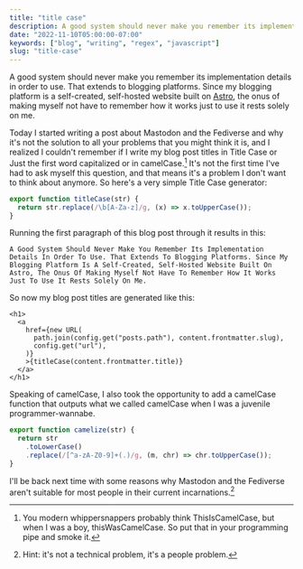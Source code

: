 ```yaml
---
title: "title case"
description: A good system should never make you remember its implementation details in order to use.
date: "2022-11-10T05:00:00-07:00"
keywords: ["blog", "writing", "regex", "javascript"]
slug: "title-case"
---
```


A good system should never make you remember its implementation details in order to use. That extends to blogging platforms. Since my blogging platform is a self-created, self-hosted website built on [Astro](https://astro.build), the onus of making myself not have to remember how it works just to use it rests solely on me.

Today I started writing a post about Mastodon and the Fediverse and why it's not the solution to all your problems that you might think it is, and I realized I couldn't remember if I write my blog post titles in Title Case or Just the first word capitalized or in camelCase.[^1] It's not the first time I've had to ask myself this question, and that means it's a problem I don't want to think about anymore. So here's a very simple Title Case generator:

```javascript
export function titleCase(str) {
  return str.replace(/\b[A-Za-z]/g, (x) => x.toUpperCase());
}
```

Running the first paragraph of this blog post through it results in this:

```
A Good System Should Never Make You Remember Its Implementation Details In Order To Use. That Extends To Blogging Platforms. Since My Blogging Platform Is A Self-Created, Self-Hosted Website Built On Astro, The Onus Of Making Myself Not Have To Remember How It Works Just To Use It Rests Solely On Me.

```

So now my blog post titles are generated like this:

```astro
<h1>
  <a
    href={new URL(
      path.join(config.get("posts.path"), content.frontmatter.slug),
      config.get("url"),
    )}
    >{titleCase(content.frontmatter.title)}
  </a>
</h1>
```

Speaking of camelCase, I also took the opportunity to add a camelCase function that outputs what we called camelCase when I was a juvenile programmer-wannabe.

```javascript
export function camelize(str) {
  return str
    .toLowerCase()
    .replace(/[^a-zA-Z0-9]+(.)/g, (m, chr) => chr.toUpperCase());
}
```

I'll be back next time with some reasons why Mastodon and the Fediverse aren't suitable for most people in their current incarnations.[^2]

[^1]: You modern whippersnappers probably think ThisIsCamelCase, but when I was a boy, thisWasCamelCase. So put that in your programming pipe and smoke it.
[^2]: Hint: it's not a technical problem, it's a people problem.
